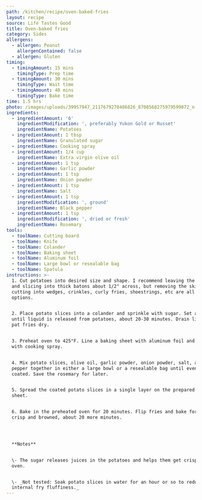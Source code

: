 ```yaml
---
path: /kitchen/recipe/oven-baked-fries
layout: recipe
source: Life Tastes Good
title: Oven-baked fries
category: Sides
allergens:
  - allergen: Peanut
    allergenContained: false
  - allergen: Gluten
timing:
  - timingAmount: 15 mins
    timingType: Prep time
  - timingAmount: 30 mins
    timingType: Wait time
  - timingAmount: 40 mins
    timingType: Bake time
time: 1.5 hrs
photo: /images/uploads/39957947_2117679278486826_8708568275979599872_n.jpg
ingredients:
  - ingredientAmount: '6'
    ingredientModification: ', preferably Yukon Gold or Russet'
    ingredientName: Potatoes
  - ingredientAmount: 1 tbsp
    ingredientName: Granulated sugar
  - ingredientName: Cooking spray
  - ingredientAmount: 1/4 cup
    ingredientName: Extra virgin olive oil
  - ingredientAmount: 1 tsp
    ingredientName: Garlic powder
  - ingredientAmount: 1 tsp
    ingredientName: Onion powder
  - ingredientAmount: 1 tsp
    ingredientName: Salt
  - ingredientAmount: 1 tsp
    ingredientModification: ', ground'
    ingredientName: Black pepper
  - ingredientAmount: 1 tsp
    ingredientModification: ', dried or fresh'
    ingredientName: Rosemary
tools:
  - toolName: Cutting board
  - toolName: Knife
  - toolName: Colander
  - toolName: Baking sheet
  - toolName: Aluminum foil
  - toolName: Large bowl or resealable bag
  - toolName: Spatula
instructions: >-
  1. Cut potatoes into desired size and shape. I recommend leaving the skin on
  and slicing into thick batons about 1/2" across, but removing the skin or
  cutting into wedges, crinkles, curly fries, shoestrings, etc are all great
  options.


  2. Place potato slices into a colander and sprinkle with sugar. Set aside
  until liquid is released from potatoes, about 20-30 minutes. Drain liquid and
  pat fries dry.


  3. Preheat oven to 425°F. Line a baking sheet with aluminum foil and spray
  with cooking spray.


  4. Mix potato slices, olive oil, garlic powder, onion powder, salt, and black
  pepper together in either a large bowl or a resealable bag until evenly
  coated. Save the rosemary for later.


  5. Spread the coated potato slices in a single layer on the prepared baking
  sheet.


  6. Bake in the preheated oven for 20 minutes. Flip fries and bake for until
  crisp and browned, about 20 more minutes.




  **Notes**


  \- The sugar releases juices in the potatoes and helps them get crisp in the
  oven.


  \- _Not tested: Soak potato slices in water for an hour or so to reduce
  internal fry fluffiness._
---
```

